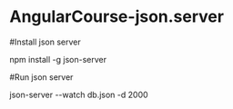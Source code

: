 # AngularCourse-json.server

#Install json server

npm install -g json-server

#Run json server

json-server --watch db.json -d 2000
